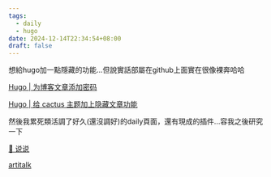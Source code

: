 ```yaml
---
tags:
  - daily
  - hugo
date: 2024-12-14T22:34:54+08:00
draft: false
---
```

想給hugo加一點隱藏的功能...但說實話部屬在github上面實在很像裸奔哈哈

[Hugo | 为博客文章添加密码](https://blog.tantalum.life/posts/encrypted-blog-posts/)

[Hugo | 给 cactus 主题加上隐藏文章功能](https://mantyke.icu/posts/2024/hidden-posts/)

然後我累死類活調了好久(還沒調好)的daily頁面，還有現成的插件...容我之後研究一下

[ 💬 说说](https://www.lvbibir.cn/talk/)

[artitalk](https://artitalk.js.org/)